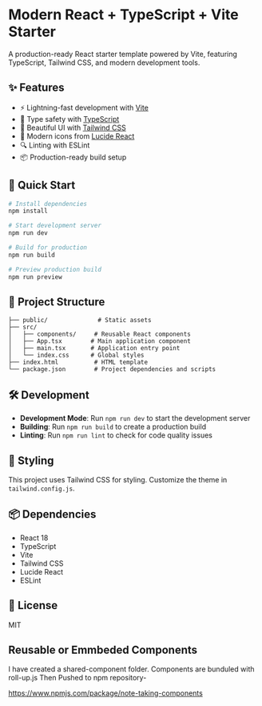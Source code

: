 # Modern React + TypeScript + Vite Starter

A production-ready React starter template powered by Vite, featuring TypeScript, Tailwind CSS, and modern development tools.

## ✨ Features

- ⚡️ Lightning-fast development with [Vite](https://vitejs.dev/)
- 🎯 Type safety with [TypeScript](https://www.typescriptlang.org/)
- 💎 Beautiful UI with [Tailwind CSS](https://tailwindcss.com/)
- 🎨 Modern icons from [Lucide React](https://lucide.dev/)
- 🔍 Linting with ESLint
- 📦 Production-ready build setup

## 🚀 Quick Start

```bash
# Install dependencies
npm install

# Start development server
npm run dev

# Build for production
npm run build

# Preview production build
npm run preview
```

## 📁 Project Structure

```
├── public/              # Static assets
├── src/
│   ├── components/     # Reusable React components
│   ├── App.tsx        # Main application component
│   ├── main.tsx       # Application entry point
│   └── index.css      # Global styles
├── index.html          # HTML template
└── package.json        # Project dependencies and scripts
```

## 🛠️ Development

- **Development Mode**: Run `npm run dev` to start the development server
- **Building**: Run `npm run build` to create a production build
- **Linting**: Run `npm run lint` to check for code quality issues

## 🎨 Styling

This project uses Tailwind CSS for styling. Customize the theme in `tailwind.config.js`.

## 📦 Dependencies

- React 18
- TypeScript
- Vite
- Tailwind CSS
- Lucide React
- ESLint

## 📄 License

MIT

## Reusable or Emmbeded Components

I have created a shared-component folder.
Components are bunduled with roll-up.js
Then Pushed to npm repository-

https://www.npmjs.com/package/note-taking-components